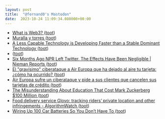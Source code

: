 ```yaml
---
layout: post
title:  "@fernand0's Mastodon"
date:  2023-10-24 11:09:34.080000+00:00
---
```

*  [What is Web3? ](https://www.mckinsey.com/featured-insights/mckinsey-explainers/what-is-web) ([toot](https://mastodon.social/@fernand0/111289681450094276))
*  [Muralla y torres ](https://www.flickr.com/photos/fernand0/53267468834) ([toot](https://mastodon.social/@fernand0/111289680854286339))
*  [A Less Capable Technology is Developing Faster than a Stable Dominant Technology ](https://halfanhour.blogspot.com/2023/10/a-less-capable-technology-is-developing.htm) ([toot](https://mastodon.social/@fernand0/111289612143002348))
*  [ ](https://jvm.social/@jorge) ([toot](https://mastodon.social/@fernand0/111289496090012525))
*  [Six Months Ago NPR Left Twitter. The Effects Have Been Negligible \| Nieman Reports ](https://niemanreports.org/articles/npr-twitter-musk) ([toot](https://mastodon.social/@fernand0/111289468571419857))
*  [El "gravísimo" ciberataque a Air Europa que ha dejado al aire tu tarjeta: ¿cómo ha ocurrido? ](https://www.elconfidencial.com/tecnologia/2023-10-11/aireuropa-hackeo-ciberataque-tarjetas-cvv_3751849) ([toot](https://mastodon.social/@fernand0/111289270144156851))
*  [Air Europa sufre un ciberataque y pide a sus clientes que cancelen sus tarjetas de crédito ](https://unaaldia.hispasec.com/2023/10/air-europa-sufre-un-ciberataque-y-pide-a-sus-clientes-que-cancelen-sus-tarjetas-de-credito.htm) ([toot](https://mastodon.social/@fernand0/111288991044753816))
*  [The Misunderstanding About Education That Cost Mark Zuckerberg $100 Million ](https://danmeyer.substack.com/p/the-misunderstanding-about-educatio) ([toot](https://mastodon.social/@fernand0/111288815437994511))
*  [Food delivery service Glovo: tracking riders’ private location and other infringements - AlgorithmWatch ](https://algorithmwatch.org/en/glovo-tracking-riders-location-infringements) ([toot](https://mastodon.social/@fernand0/111285743418890176))
*  [Wiring Up 100 Car Batteries So You Don’t Have To ](https://hackaday.com/2023/10/10/wiring-up-100-car-batteries-so-you-dont-have-to) ([toot](https://mastodon.social/@fernand0/111285441342497411))
